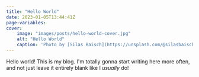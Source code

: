```yaml
---
title: "Hello World"
date: 2023-01-05T13:44:41Z
page-variables:
cover:
    image: "images/posts/hello-world-cover.jpg"
    alt: "Hello World"
    caption: 'Photo by [Silas Baisch](https://unsplash.com/@silasbaisch?utm_content=creditCopyText&utm_medium=referral&utm_source=unsplash) on [Unsplash](https://unsplash.com/photos/sea-waves-ceITO2rlDgc?utm_content=creditCopyText&utm_medium=referral&utm_source=unsplash)'
---
```


Hello world! This is my blog. I'm totally gonna start writing here more often, 
and not just leave it entirely blank like I *usually* do!
